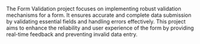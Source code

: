 
The Form Validation project focuses on implementing robust validation mechanisms for a form. It ensures accurate and complete data submission by validating essential fields and handling errors effectively. This project aims to enhance the reliability and user experience of the form by providing real-time feedback and preventing invalid data entry.
